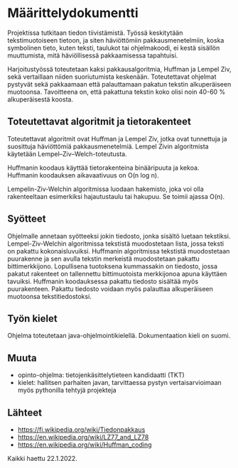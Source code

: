 # Määrittelydokumentti
Projektissa tutkitaan tiedon tiivistämistä. Työssä keskitytään tekstimuotoiseen tietoon, ja siten häviöttömiin pakkausmenetelmiin, koska symbolinen tieto, kuten teksti, taulukot tai ohjelmakoodi, ei kestä sisällön muuttumista, mitä häviöllisessä pakkaamisessa tapahtuisi. 

Harjoitustyössä toteutetaan kaksi pakkausalgoritmia, Huffman ja Lempel Ziv, sekä vertaillaan niiden suoriutumista keskenään. Toteutettavat ohjelmat pystyvät sekä pakkaamaan että palauttamaan pakatun tekstin alkuperäiseen muotoonsa. Tavoitteena on, että pakattuna tekstin koko olisi noin 40-60 % alkuperäisestä koosta. 

## Toteutettavat algoritmit ja tietorakenteet
Toteutettavat algoritmit ovat Huffman ja Lempel Ziv, jotka ovat tunnettuja ja suosittuja häviöttömiä pakkausmenetelmiä. Lempel Zivin algoritmista käytetään Lempel–Ziv–Welch-toteutusta.

Huffmanin koodaus käyttää tietorakenteina binääripuuta ja kekoa. Huffmanin koodauksen aikavaativuus on O(n log n). 

Lempelin-Ziv-Welchin algoritmissa luodaan hakemisto, joka voi olla rakenteeltaan esimerkiksi hajautustaulu tai hakupuu. Se toimii ajassa O(n). 

## Syötteet
Ohjelmalle annetaan syötteeksi jokin tiedosto, jonka sisältö luetaan tekstiksi. Lempel-Ziv-Welchin algoritmissa tekstistä muodostetaan lista, jossa teksti on pakattu kokonaisluvuiksi. Huffmanin algoritmissa tekstistä muodostetaan puurakenne ja sen avulla tekstin merkeistä muodostetaan pakattu bittimerkkijono. Lopullisena tuotoksena kummassakin on tiedosto, jossa pakatut rakenteet on tallennettu bittimuotoista merkkijonoa apuna käyttäen tavuiksi. Huffmanin koodauksessa pakattu tiedosto sisältää myös puurakenteen. Pakattu tiedosto voidaan myös palauttaa alkuperäiseen muotoonsa tekstitiedostoksi. 

## Työn kielet
Ohjelma toteutetaan java-ohjelmointikielellä. Dokumentaation kieli on suomi.  

## Muuta
- opinto-ohjelma: tietojenkäsittelytieteen kandidaatti (TKT)
- kielet: hallitsen parhaiten javan, tarvittaessa pystyn vertaisarvioimaan myös pythonilla tehtyjä projekteja

## Lähteet
- https://fi.wikipedia.org/wiki/Tiedonpakkaus
- https://en.wikipedia.org/wiki/LZ77_and_LZ78
- https://en.wikipedia.org/wiki/Huffman_coding

Kaikki haettu 22.1.2022.
